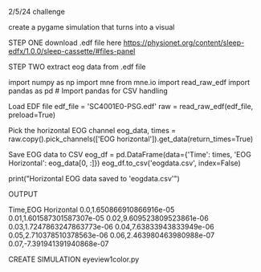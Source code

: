 2/5/24 challenge 

create a pygame simulation that turns into a visual 

STEP ONE download .edf file here https://physionet.org/content/sleep-edfx/1.0.0/sleep-cassette/#files-panel

STEP TWO extract eog data from .edf file

import numpy as np
import mne
from mne.io import read_raw_edf
import pandas as pd  # Import pandas for CSV handling

 Load EDF file
edf_file = 'SC4001E0-PSG.edf'
raw = read_raw_edf(edf_file, preload=True)

 Pick the horizontal EOG channel
eog_data, times = raw.copy().pick_channels(['EOG horizontal']).get_data(return_times=True)

 Save EOG data to CSV
eog_df = pd.DataFrame(data={'Time': times, 'EOG Horizontal': eog_data[0, :]})
eog_df.to_csv('eogdata.csv', index=False)

print("Horizontal EOG data saved to 'eogdata.csv'")

OUTPUT

Time,EOG Horizontal
0.0,1.650866910866916e-05
0.01,1.601587301587307e-05
0.02,9.609523809523861e-06
0.03,1.7247863247863773e-06
0.04,7.63833943833949e-06
0.05,2.710378510378563e-06
0.06,2.463980463980988e-07
0.07,-7.391941391940868e-07

CREATE SIMULATION 
eyeview1color.py


